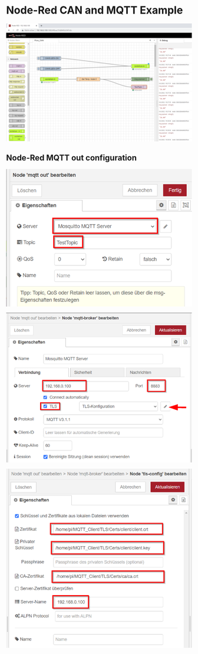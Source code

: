 # Node-Red CAN and MQTT Example


![Node_RED_CAN_MQTT_1.png](./images/Node_RED_CAN_MQTT_1.png)

## Node-Red MQTT out configuration

![Node_RED_CAN_MQTT_2.png](./images/Node_RED_CAN_MQTT_2.png)

![Node_RED_CAN_MQTT_3.png](./images/Node_RED_CAN_MQTT_3.png)

![Node_RED_CAN_MQTT_4.png](./images/Node_RED_CAN_MQTT_4.png)


